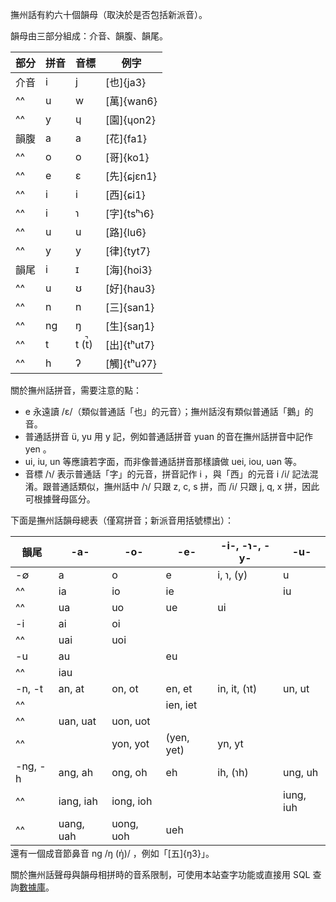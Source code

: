 撫州話有約六十個韻母（取決於是否包括新派音）。

韻母由三部分組成：介音、韻腹、韻尾。

<div class="example-table">

| 部分 | 拼音 | 音標  | 例字        |
| ---- | ---- | ----- | ----------- |
| 介音 | i    | j     | [也]{ja3}   |
| ^^   | u    | w     | [萬]{wan6}  |
| ^^   | y    | ɥ     | [園]{ɥon2}  |
| 韻腹 | a    | a     | [花]{fa1}   |
| ^^   | o    | o     | [哥]{ko1}   |
| ^^   | e    | ɛ     | [先]{ɕjɛn1} |
| ^^   | i    | i     | [西]{ɕi1}   |
| ^^   | i    | ɿ     | [字]{tsʰɿ6} |
| ^^   | u    | u     | [路]{lu6}   |
| ^^   | y    | y     | [律]{tyt7}  |
| 韻尾 | i    | ɪ     | [海]{hoi3}  |
| ^^   | u    | ʊ     | [好]{hau3}  |
| ^^   | n    | n     | [三]{san1}  |
| ^^   | ng   | ŋ     | [生]{saŋ1}  |
| ^^   | t    | t (t̚) | [出]{tʰut7} |
| ^^   | h    | ʔ     | [觸]{tʰuʔ7} |

</div>

關於撫州話拼音，需要注意的點：

- e 永遠讀 /ɛ/（類似普通話「也」的元音）；撫州話沒有類似普通話「鵝」的音。
- 普通話拼音 ü, yu 用 y 記，例如普通話拼音 yuan 的音在撫州話拼音中記作 yen 。
- ui, iu, un 等應讀若字面，而非像普通話拼音那樣讀做 uei, iou, uən 等。
- 音標 /ɿ/ 表示普通話「字」的元音，拼音記作 i ，與「西」的元音 i /i/ 記法混淆。跟普通話類似，撫州話中 /ɿ/ 只跟 z, c, s 拼，而 /i/ 只跟 j, q, x 拼，因此可根據聲母區分。

<div>下面是撫州話韻母總表（僅寫拼音；新派音用括號標出）：</div>

<div class="scrollable" style="margin-bottom: -1em">

| 韻尾    | -a-       | -o-       | -e-        | -i-, -ɿ-, -y- | -u-       |
| ------- | --------- | --------- | ---------- | ------------- | --------- |
| -∅      | a         | o         | e          | i, ɿ, (y)     | u         |
| ^^      | ia        | io        | ie         |               | iu        |
| ^^      | ua        | uo        | ue         | ui            |           |
| -i      | ai        | oi        |            |               |           |
| ^^      | uai       | uoi       |            |               |           |
| -u      | au        |           | eu         |               |           |
| ^^      | iau       |           |            |               |           |
| -n, -t  | an, at    | on, ot    | en, et     | in, it, (ɿt)  | un, ut    |
| ^^      |           |           | ien, iet   |               |           |
| ^^      | uan, uat  | uon, uot  |            |               |           |
| ^^      |           | yon, yot  | (yen, yet) | yn, yt        |           |
| -ng, -h | ang, ah   | ong, oh   | eh         | ih, (ɿh)      | ung, uh   |
| ^^      | iang, iah | iong, ioh |            |               | iung, iuh |
| ^^      | uang, uah | uong, uoh | ueh        |               |           |

</div>

還有一個成音節鼻音 ng /ŋ (ŋ̍)/ ，例如「[五]{ŋ3}」。

關於撫州話聲母與韻母相拼時的音系限制，可使用本站查字功能或直接用 SQL 查詢[數據庫](https://github.com/colescu/fuzhou-gan-backend/blob/main/data/%E6%92%AB%E5%B7%9E%E8%A9%B1.sqlite3)。
